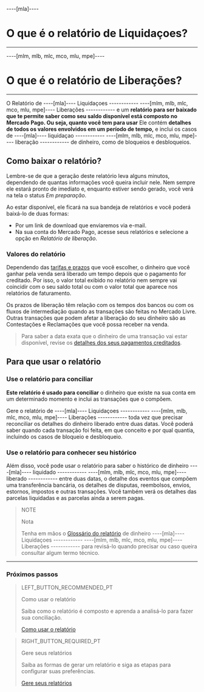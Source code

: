 ----[mla]----
# O que é o relatório de Liquidaçoes?
------------

----[mlm, mlb, mlc, mco, mlu, mpe]----
# O que é o relatório de Liberações?
------------

O Relatório de ----[mla]---- Liquidaçoes ------------ ----[mlm, mlb, mlc, mco, mlu, mpe]---- Liberações ------------ e um **relatório para ser baixado que te permite saber como seu saldo disponível está composto no Mercado Pago. Ou seja, quanto você tem para usar** Ele contém **detalhes de todos os valores envolvidos em um período de tempo,** e inclui os casos de ----[mla]---- liquidaçao ------------ ----[mlm, mlb, mlc, mco, mlu, mpe]---- liberação ------------ de dinheiro, como de bloqueios e desbloqueios.

## Como baixar o relatório?

Lembre-se de que a geração deste relatório leva alguns minutos, dependendo de quantas informações você queira incluir nele. Nem sempre ele estará pronto de imediato e, enquanto estiver sendo gerado, você verá na tela o status *Em preparação*.

Ao estar disponível, ele ficará na sua bandeja de relatórios e você poderá baixá-lo de duas formas:

* Por um link de download que enviaremos via e-mail.
* Na sua conta do Mercado Pago, acesse seus relatórios e selecione a opção en *Relatório de liberação*. 

### Valores do relatório

Dependendo das [tarifas e prazos](https://www.mercadopago[FAKER][URL][DOMAIN]/settings/release-options) que você escolher, o dinheiro que você ganhar pela venda será liberado um tempo depois que o pagamento for creditado. Por isso, o valor total exibido no relatório nem sempre vai coincidir com o seu saldo total ou com o valor total que aparece nos relatórios de faturamento.

Os prazos de liberação têm relação com os tempos dos bancos ou com os fluxos de intermediação quando as transações são feitas no Mercado Livre. Outras transações que podem afetar a liberação do seu dinheiro são as Contestações e Reclamações que você possa receber na venda.


> Para saber a data exata que o dinheiro de uma transação vai estar disponível, revise os [detalhes dos seus pagamentos creditados](https://www.mercadopago[FAKER][URL][DOMAIN]/activities/balance).

## Para que usar o relatório

### Use o relatório para conciliar

**Este relatório é usado para conciliar** o dinheiro que existe na sua conta em um determinado momento e inclui as transações que o compõem. 

Gere o relatório de ----[mla]---- Liquidaçoes ------------ ----[mlm, mlb, mlc, mco, mlu, mpe]---- Liberações ------------ toda vez que precisar reconciliar os detalhes do dinheiro liberado entre duas datas. Você poderá saber quando cada transação foi feita, em que conceito e por qual quantia, incluindo os casos de bloqueio e desbloqueio. 


### Use o relatório para conhecer seu histórico

Além disso, você pode usar o relatório para saber o histórico de dinheiro ----[mla]---- liquidado ------------ ----[mlm, mlb, mlc, mco, mlu, mpe]---- liberado ------------ entre duas datas, o detalhe dos eventos que compõem uma transferência bancária, os detalhes de disputas, reembolsos, envios, estornos, impostos e outras transações. Você também verá os detalhes das parcelas liquidadas e as parcelas ainda a serem pagas.

> NOTE
>
> Nota
>
> Tenha em mãos o [Glossário do relatório](https://www.mercadopago[FAKER][URL][DOMAIN]/developers/pt/guides/manage-account/reports/released-money/glossary) de dinheiro ----[mla]---- Liquidaçoes ------------ ----[mlm, mlb, mlc, mco, mlu, mpe]---- Liberações ------------ para revisá-lo quando precisar ou caso queira consultar algum termo técnico.

<hr/>

### Próximos passos

> LEFT_BUTTON_RECOMMENDED_PT
>
> Como usar o relatório
>
> Saiba como o relatório é composto e aprenda a analisá-lo para fazer sua conciliação.
>
> [Como usar o relatório](https://www.mercadopago[FAKER][URL][DOMAIN]/developers/pt/guides/manage-account/reports/released-money/how-to-use)

> RIGHT_BUTTON_REQUIRED_PT
>
> Gere seus relatórios
>
> Saiba as formas de gerar um relatório e siga as etapas para configurar suas preferências.
>
> [Gere seus relatórios](https://www.mercadopago[FAKER][URL][DOMAIN]/developers/pt/guides/manage-account/reports/released-money/generate)
